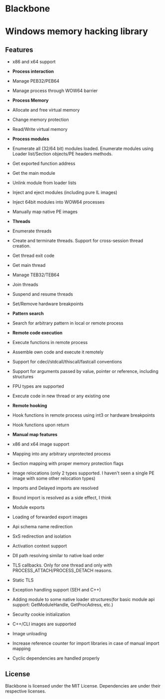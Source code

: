 Blackbone
=========

# Windows memory hacking library #

## Features ##

- x86 and x64 support

- **Process interaction**
 - Manage PEB32/PEB64
 - Manage process through WOW64 barrier

- **Process Memory**
 - Allocate and free virtual memory
 - Change memory protection
 - Read/Write virtual memory 

- **Process modules**
 - Enumerate all (32/64 bit) modules loaded. Enumerate modules using Loader list/Section objects/PE headers methods.
 - Get exported function address
 - Get the main module
 - Unlink module from loader lists
 - Inject and eject modules (including pure IL images)
 - Inject 64bit modules into WOW64 processes
 - Manually map native PE images

- **Threads**
 - Enumerate threads
 - Create and terminate threads. Support for cross-session thread creation.
 - Get thread exit code
 - Get main thread
 - Manage TEB32/TEB64
 - Join threads
 - Suspend and resume threads
 - Set/Remove hardware breakpoints

- **Pattern search**
 - Search for arbitrary pattern in local or remote process
 
- **Remote code execution**
 - Execute functions in remote process
 - Assemble own code and execute it remotely
 - Support for cdecl/stdcall/thiscall/fastcall conventions
 - Support for arguments passed by value, pointer or reference, including structures
 - FPU types are supported
 - Execute code in new thread or any existing one
 
- **Remote hooking**
 - Hook functions in remote process using int3 or hardware breakpoints
 - Hook functions upon return
 
- **Manual map features**
 - x86 and x64 image support
 - Mapping into any arbitrary unprotected process
 - Section mapping with proper memory protection flags
 - Image relocations (only 2 types supported. I haven't seen a single PE image with some other relocation types)
 - Imports and Delayed imports are resolved
 - Bound import is resolved as a side effect, I think
 - Module exports
 - Loading of forwarded export images
 - Api schema name redirection
 - SxS redirection and isolation
 - Activation context support
 - Dll path resolving similar to native load order
 - TLS callbacks. Only for one thread and only with PROCESS_ATTACH/PROCESS_DETACH reasons.
 - Static TLS
 - Exception handling support (SEH and C++)
 - Adding module to some native loader structures(for basic module api support: GetModuleHandle, GetProcAdress, etc.)
 - Security cookie initialization
 - C++/CLI images are supported
 - Image unloading 
 - Increase reference counter for import libraries in case of manual import mapping
 - Cyclic dependencies are handled properly 
 
## License ##
Blackbone is licensed under the MIT License. Dependencies are under their respective licenses.